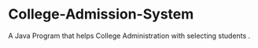 # College-Admission-System
A  Java Program that helps College Administration with selecting students .
